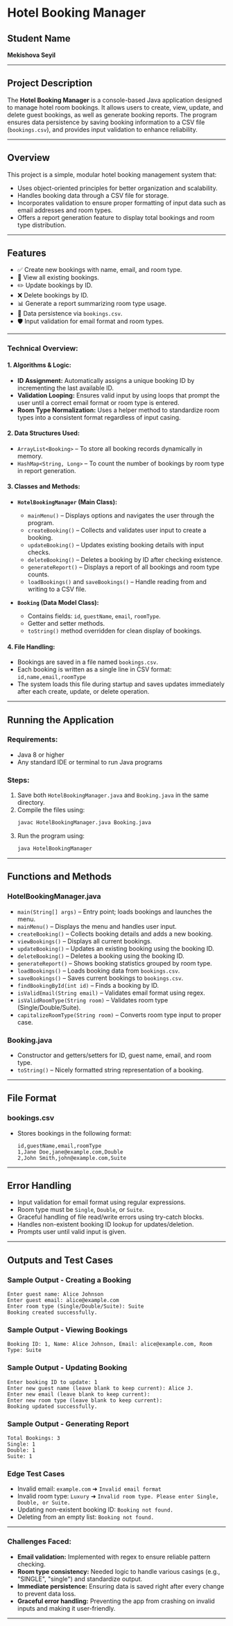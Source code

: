 # **Hotel Booking Manager**

## **Student Name**  
**Mekishova Seyil**

---

## **Project Description**

The **Hotel Booking Manager** is a console-based Java application designed to manage hotel room bookings. It allows users to create, view, update, and delete guest bookings, as well as generate booking reports. The program ensures data persistence by saving booking information to a CSV file (`bookings.csv`), and provides input validation to enhance reliability.

---

## **Overview**

This project is a simple, modular hotel booking management system that:

- Uses object-oriented principles for better organization and scalability.
- Handles booking data through a CSV file for storage.
- Incorporates validation to ensure proper formatting of input data such as email addresses and room types.
- Offers a report generation feature to display total bookings and room type distribution.

---

## **Features**

- ✅ Create new bookings with name, email, and room type.
- 📄 View all existing bookings.
- ✏️ Update bookings by ID.
- ❌ Delete bookings by ID.
- 📊 Generate a report summarizing room type usage.
- 💾 Data persistence via `bookings.csv`.
- 🛡 Input validation for email format and room types.

---

### **Technical Overview:**

#### **1. Algorithms & Logic:**

- **ID Assignment:** Automatically assigns a unique booking ID by incrementing the last available ID.
- **Validation Looping:** Ensures valid input by using loops that prompt the user until a correct email format or room type is entered.
- **Room Type Normalization:** Uses a helper method to standardize room types into a consistent format regardless of input casing.

#### **2. Data Structures Used:**

- `ArrayList<Booking>` – To store all booking records dynamically in memory.
- `HashMap<String, Long>` – To count the number of bookings by room type in report generation.

#### **3. Classes and Methods:**

- **`HotelBookingManager` (Main Class):**
  - `mainMenu()` – Displays options and navigates the user through the program.
  - `createBooking()` – Collects and validates user input to create a booking.
  - `updateBooking()` – Updates existing booking details with input checks.
  - `deleteBooking()` – Deletes a booking by ID after checking existence.
  - `generateReport()` – Displays a report of all bookings and room type counts.
  - `loadBookings()` and `saveBookings()` – Handle reading from and writing to a CSV file.

- **`Booking` (Data Model Class):**
  - Contains fields: `id`, `guestName`, `email`, `roomType`.
  - Getter and setter methods.
  - `toString()` method overridden for clean display of bookings.

#### **4. File Handling:**

- Bookings are saved in a file named `bookings.csv`.
- Each booking is written as a single line in CSV format:  
  `id,name,email,roomType`
- The system loads this file during startup and saves updates immediately after each create, update, or delete operation.

---

## **Running the Application**

### **Requirements:**
- Java 8 or higher
- Any standard IDE or terminal to run Java programs

### **Steps:**
1. Save both `HotelBookingManager.java` and `Booking.java` in the same directory.
2. Compile the files using:
   ```bash
   javac HotelBookingManager.java Booking.java
   ```
3. Run the program using:
   ```bash
   java HotelBookingManager
   ```

---

## **Functions and Methods**

### **HotelBookingManager.java**

- `main(String[] args)` – Entry point; loads bookings and launches the menu.
- `mainMenu()` – Displays the menu and handles user input.
- `createBooking()` – Collects booking details and adds a new booking.
- `viewBookings()` – Displays all current bookings.
- `updateBooking()` – Updates an existing booking using the booking ID.
- `deleteBooking()` – Deletes a booking using the booking ID.
- `generateReport()` – Shows booking statistics grouped by room type.
- `loadBookings()` – Loads booking data from `bookings.csv`.
- `saveBookings()` – Saves current bookings to `bookings.csv`.
- `findBookingById(int id)` – Finds a booking by ID.
- `isValidEmail(String email)` – Validates email format using regex.
- `isValidRoomType(String room)` – Validates room type (Single/Double/Suite).
- `capitalizeRoomType(String room)` – Converts room type input to proper case.

### **Booking.java**

- Constructor and getters/setters for ID, guest name, email, and room type.
- `toString()` – Nicely formatted string representation of a booking.

---

## **File Format**

### **bookings.csv**

- Stores bookings in the following format:
  ```
  id,guestName,email,roomType
  1,Jane Doe,jane@example.com,Double
  2,John Smith,john@example.com,Suite
  ```

---

## **Error Handling**

- Input validation for email format using regular expressions.
- Room type must be `Single`, `Double`, or `Suite`.
- Graceful handling of file read/write errors using try-catch blocks.
- Handles non-existent booking ID lookup for updates/deletion.
- Prompts user until valid input is given.

---

## **Outputs and Test Cases**

### **Sample Output - Creating a Booking**
```
Enter guest name: Alice Johnson
Enter guest email: alice@example.com
Enter room type (Single/Double/Suite): Suite
Booking created successfully.
```

### **Sample Output - Viewing Bookings**
```
Booking ID: 1, Name: Alice Johnson, Email: alice@example.com, Room Type: Suite
```

### **Sample Output - Updating Booking**
```
Enter booking ID to update: 1
Enter new guest name (leave blank to keep current): Alice J.
Enter new email (leave blank to keep current): 
Enter new room type (leave blank to keep current): 
Booking updated successfully.
```

### **Sample Output - Generating Report**
```
Total Bookings: 3
Single: 1
Double: 1
Suite: 1
```

### **Edge Test Cases**
- Invalid email: `example.com` ➜ `Invalid email format`
- Invalid room type: `Luxury` ➜ `Invalid room type. Please enter Single, Double, or Suite.`
- Updating non-existent booking ID: `Booking not found.`
- Deleting from an empty list: `Booking not found.`

---

### **Challenges Faced:**

- **Email validation:** Implemented with regex to ensure reliable pattern checking.
- **Room type consistency:** Needed logic to handle various casings (e.g., "SINGLE", "single") and standardize output.
- **Immediate persistence:** Ensuring data is saved right after every change to prevent data loss.
- **Graceful error handling:** Preventing the app from crashing on invalid inputs and making it user-friendly.

---
